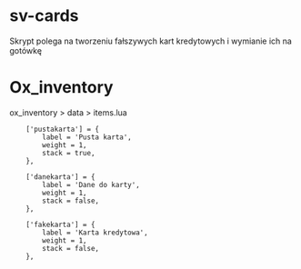 # sv-cards
Skrypt polega na tworzeniu fałszywych kart kredytowych i wymianie ich na gotówkę

# Ox_inventory
ox_inventory > data > items.lua

```
	['pustakarta'] = {
		label = 'Pusta karta',
		weight = 1,
		stack = true,
	},

	['danekarta'] = {
		label = 'Dane do karty',
		weight = 1,
		stack = false,
	},

	['fakekarta'] = {
		label = 'Karta kredytowa',
		weight = 1,
		stack = false,
	},
```
